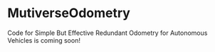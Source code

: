 # MutiverseOdometry
Code for Simple But Effective Redundant Odometry for Autonomous Vehicles is coming soon!
